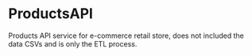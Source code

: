 # ProductsAPI

Products API service for e-commerce retail store, does not included the data CSVs and is only the ETL process.
